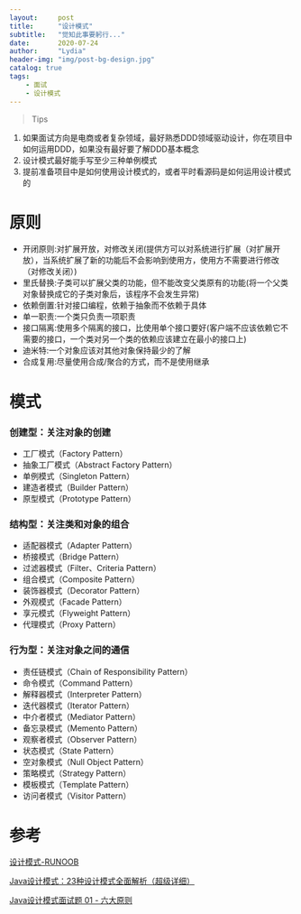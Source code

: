 ```yaml
---
layout:     post
title:      "设计模式"
subtitle:   "觉知此事要躬行..."
date:       2020-07-24
author:     "Lydia"
header-img: "img/post-bg-design.jpg"
catalog: true
tags:
    - 面试
    - 设计模式
---
```


> Tips
1. 如果面试方向是电商或者复杂领域，最好熟悉DDD领域驱动设计，你在项目中如何运用DDD，如果没有最好要了解DDD基本概念
2. 设计模式最好能手写至少三种单例模式
3. 提前准备项目中是如何使用设计模式的，或者平时看源码是如何运用设计模式的

# 原则

- 开闭原则:对扩展开放，对修改关闭(提供方可以对系统进行扩展（对扩展开放），当系统扩展了新的功能后不会影响到使用方，使用方不需要进行修改（对修改关闭）)
- 里氏替换:子类可以扩展父类的功能，但不能改变父类原有的功能(将一个父类对象替换成它的子类对象后，该程序不会发生异常)
- 依赖倒置:针对接口编程，依赖于抽象而不依赖于具体
- 单一职责:一个类只负责一项职责
- 接口隔离:使用多个隔离的接口，比使用单个接口要好(客户端不应该依赖它不需要的接口，一个类对另一个类的依赖应该建立在最小的接口上)
- 迪米特:一个对象应该对其他对象保持最少的了解
- 合成复用:尽量使用合成/聚合的方式，而不是使用继承

# 模式

### 创建型：关注对象的创建

- 工厂模式（Factory Pattern）
- 抽象工厂模式（Abstract Factory Pattern）
- 单例模式（Singleton Pattern）
- 建造者模式（Builder Pattern）
- 原型模式（Prototype Pattern）

### 结构型：关注类和对象的组合

- 适配器模式（Adapter Pattern）
- 桥接模式（Bridge Pattern）
- 过滤器模式（Filter、Criteria Pattern）
- 组合模式（Composite Pattern）
- 装饰器模式（Decorator Pattern）
- 外观模式（Facade Pattern）
- 享元模式（Flyweight Pattern）
- 代理模式（Proxy Pattern）

### 行为型：关注对象之间的通信

- 责任链模式（Chain of Responsibility Pattern）
- 命令模式（Command Pattern）
- 解释器模式（Interpreter Pattern）
- 迭代器模式（Iterator Pattern）
- 中介者模式（Mediator Pattern）
- 备忘录模式（Memento Pattern）
- 观察者模式（Observer Pattern）
- 状态模式（State Pattern）
- 空对象模式（Null Object Pattern）
- 策略模式（Strategy Pattern）
- 模板模式（Template Pattern）
- 访问者模式（Visitor Pattern）

# 参考

[设计模式-RUNOOB](https://www.runoob.com/design-pattern/design-pattern-tutorial.html)

[Java设计模式：23种设计模式全面解析（超级详细）](http://c.biancheng.net/design_pattern/)

[Java设计模式面试题 01 - 六大原则](https://www.cnblogs.com/liun1994/p/6682712.html)